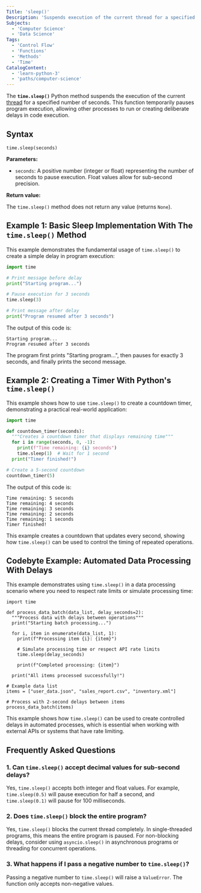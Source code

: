 ```yaml
---
Title: 'sleep()'
Description: 'Suspends execution of the current thread for a specified number of seconds'
Subjects:
  - 'Computer Science'
  - 'Data Science'
Tags:
  - 'Control Flow'
  - 'Functions'
  - 'Methods'
  - 'Time'
CatalogContent:
  - 'learn-python-3'
  - 'paths/computer-science'
---
```


The **`time.sleep()`** Python method suspends the execution of the current [thread](https://www.codecademy.com/resources/docs/python/threading) for a specified number of seconds. This function temporarily pauses program execution, allowing other processes to run or creating deliberate delays in code execution.

## Syntax

```pseudo
time.sleep(seconds)
```

**Parameters:**

- `seconds`: A positive number (integer or float) representing the number of seconds to pause execution. Float values allow for sub-second precision.

**Return value:**

The `time.sleep()` method does not return any value (returns `None`).

## Example 1: Basic Sleep Implementation With The `time.sleep()` Method

This example demonstrates the fundamental usage of `time.sleep()` to create a simple delay in program execution:

```py
import time

# Print message before delay
print("Starting program...")

# Pause execution for 3 seconds
time.sleep(3)

# Print message after delay
print("Program resumed after 3 seconds")
```

The output of this code is:

```shell
Starting program...
Program resumed after 3 seconds
```

The program first prints "Starting program...", then pauses for exactly 3 seconds, and finally prints the second message.

## Example 2: Creating a Timer With Python's `time.sleep()`

This example shows how to use `time.sleep()` to create a countdown timer, demonstrating a practical real-world application:

```py
import time

def countdown_timer(seconds):
  """Creates a countdown timer that displays remaining time"""
  for i in range(seconds, 0, -1):
    print(f"Time remaining: {i} seconds")
    time.sleep(1)  # Wait for 1 second
  print("Timer finished!")

# Create a 5-second countdown
countdown_timer(5)
```

The output of this code is:

```shell
Time remaining: 5 seconds
Time remaining: 4 seconds
Time remaining: 3 seconds
Time remaining: 2 seconds
Time remaining: 1 seconds
Timer finished!
```

This example creates a countdown that updates every second, showing how `time.sleep()` can be used to control the timing of repeated operations.

## Codebyte Example: Automated Data Processing With Delays

This example demonstrates using `time.sleep()` in a data processing scenario where you need to respect rate limits or simulate processing time:

```codebyte/python
import time

def process_data_batch(data_list, delay_seconds=2):
  """Process data with delays between operations"""
  print("Starting batch processing...")

  for i, item in enumerate(data_list, 1):
    print(f"Processing item {i}: {item}")

    # Simulate processing time or respect API rate limits
    time.sleep(delay_seconds)

    print(f"Completed processing: {item}")

  print("All items processed successfully!")

# Example data list
items = ["user_data.json", "sales_report.csv", "inventory.xml"]

# Process with 2-second delays between items
process_data_batch(items)
```

This example shows how `time.sleep()` can be used to create controlled delays in automated processes, which is essential when working with external APIs or systems that have rate limiting.

## Frequently Asked Questions

### 1. Can `time.sleep()` accept decimal values for sub-second delays?

Yes, `time.sleep()` accepts both integer and float values. For example, `time.sleep(0.5)` will pause execution for half a second, and `time.sleep(0.1)` will pause for 100 milliseconds.

### 2. Does `time.sleep()` block the entire program?

Yes, `time.sleep()` blocks the current thread completely. In single-threaded programs, this means the entire program is paused. For non-blocking delays, consider using `asyncio.sleep()` in asynchronous programs or threading for concurrent operations.

### 3. What happens if I pass a negative number to `time.sleep()`?

Passing a negative number to `time.sleep()` will raise a `ValueError`. The function only accepts non-negative values.
